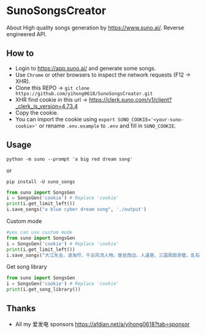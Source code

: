 # SunoSongsCreator
About High quality songs generation by https://www.suno.ai/. Reverse engineered API.

## How to
- Login to https://app.suno.ai/ and generate some songs.
- Use `Chrome` or other browsers to inspect the network requests (F12 -> XHR).
- Clone this REPO -> `git clone https://github.com/yihong0618/SunoSongsCreator.git`
- XHR find cookie in this url -> https://clerk.suno.com/v1/client?_clerk_js_version=4.73.4
- Copy the cookie.
- You can import the cookie using `export SUNO_COOKIE='<your-suno-cookie>'` or rename `.env.example` to `.env` and fill in `SUNO_COOKIE`.

## Usage

```
python -m suno --prompt 'a big red dream song'
```

or
```
pip install -U suno_songs
```

```python
from suno import SongsGen
i = SongsGen('cookie') # Replace 'cookie'
print(i.get_limit_left())
i.save_songs("a blue cyber dream song", './output')
```

Custom mode

```python
#you can use custom mode
from suno import SongsGen
i = SongsGen('cookie') # Replace 'cookie'
print(i.get_limit_left())
i.save_songs("大江东去，浪淘尽，千古风流人物。故垒西边，人道是、三国周郎赤壁。乱石穿空，惊涛拍岸，卷起千堆雪。江山如画，一时多少豪杰。遥想公瑾当年，小乔初嫁了，雄姿英发。", is_custom=True, title="custom", tags="轻松的R&B, BPM60, 小调, 电吉他、贝斯、键盘和轻鼓, 男性歌手") 
```

Get song library

```python
from suno import SongsGen
i = SongsGen('cookie') # Replace 'cookie'
print(i.get_song_library())
```

## Thanks

- All my 爱发电 sponsors https://afdian.net/a/yihong0618?tab=sponsor
